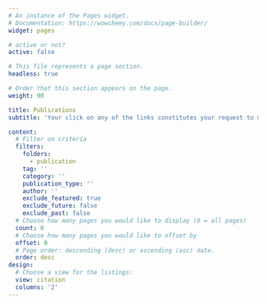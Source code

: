 ```yaml
---
# An instance of the Pages widget.
# Documentation: https://wowchemy.com/docs/page-builder/
widget: pages

# active or not?
active: false

# This file represents a page section.
headless: true

# Order that this section appears on the page.
weight: 90

title: Publications
subtitle: 'Your click on any of the links constitutes your request to me for a personal copy of the linked article, and my delivery of a personal copy. Any other use is prohibited.'

content:
  # Filter on criteria
  filters:
    folders:
      - publication
    tag: ''
    category: ''
    publication_type: ''
    author: ''
    exclude_featured: true
    exclude_future: false
    exclude_past: false
  # Choose how many pages you would like to display (0 = all pages)
  count: 0
  # Choose how many pages you would like to offset by
  offset: 0
  # Page order: descending (desc) or ascending (asc) date.
  order: desc
design:
  # Choose a view for the listings:
  view: citation
  columns: '2'
---
```



